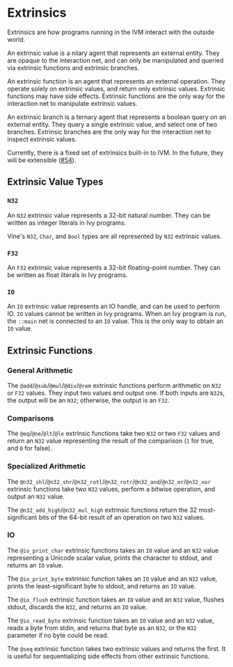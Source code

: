 # Extrinsics

Extrinsics are how programs running in the IVM interact with the outside world.

An extrinsic value is a nilary agent that represents an external entity. They
are opaque to the interaction net, and can only be manipulated and queried via
extrinsic functions and extrinsic branches.

An extrinsic function is an agent that represents an external operation. They
operate solely on extrinsic values, and return only extrinsic values. Extrinsic
functions may have side effects. Extrinsic functions are the only way for the
interaction net to manipulate extrinsic values.

An extrinsic branch is a ternary agent that represents a boolean query on an
external entity. They query a single extrinsic value, and select one of two
branches. Extrinsic branches are the only way for the interaction net to inspect
extrinsic values.

Currently, there is a fixed set of extrinsics built-in to IVM. In the future,
they will be extensible ([#54](https://github.com/VineLang/vine/issues/54)).

## Extrinsic Value Types

### `N32`

An `N32` extrinsic value represents a 32-bit natural number. They can be written
as integer literals in Ivy programs.

Vine's `N32`, `Char`, and `Bool` types are all represented by `N32` extrinsic
values.

### `F32`

An `F32` extrinsic value represents a 32-bit floating-point number. They can be
written as float literals in Ivy programs.

### `IO`

An `IO` extrinsic value represents an IO handle, and can be used to perform IO.
`IO` values cannot be written in Ivy programs. When an Ivy program is run, the
`::main` net is connected to an `IO` value. This is the only way to obtain an
`IO` value.

## Extrinsic Functions

### General Arithmetic

The `@add`/`@sub`/`@mul`/`@div`/`@rem` extrinsic functions perform arithmetic on
`N32` or `F32` values. They input two values and output one. If both inputs are
`N32`s, the output will be an `N32`; otherwise, the output is an `F32`.

### Comparisons

The `@eq`/`@ne`/`@lt`/`@le` extrinsic functions take two `N32` or two `F32`
values and return an `N32` value representing the result of the comparison (`1`
for true, and `0` for false).

### Specialized Arithmetic

The
`@n32_shl`/`@n32_shr`/`@n32_rotl`/`@n32_rotr`/`@n32_and`/`@n32_or`/`@n32_xor`
extrinsic functions take two `N32` values, perform a bitwise operation, and
output an `N32` value.

The `@n32_add_high`/`@n32_mul_high` extrinsic functions return the 32
most-significant bits of the 64-bit result of an operation on two `N32` values.

### IO

The `@io_print_char` extrinsic functions takes an `IO` value and an `N32` value
representing a Unicode scalar value, prints the character to stdout, and returns
an `IO` value.

The `@io_print_byte` extrinsic function takes an `IO` value and an `N32` value,
prints the least-significant byte to stdout, and returns an `IO` value.

The `@io_flush` extrinsic function takes an `IO` value and an `N32` value,
flushes stdout, discards the `N32`, and returns an `IO` value.

The `@io_read_byte` extrinsic function takes an `IO` value and an `N32` value,
reads a byte from stdin, and returns that byte as an `N32`, or the `N32`
parameter if no byte could be read.

The `@seq` extrinsic function takes two extrinsic values and returns the first.
It is useful for sequentializing side effects from other extrinsic functions.
